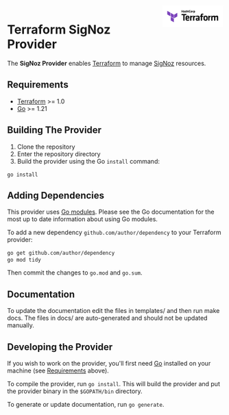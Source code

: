 <!-- markdownlint-disable first-line-h1 no-inline-html -->
<a href="https://terraform.io">
  <picture>
    <source media="(prefers-color-scheme: dark)" srcset=".github/terraform_logo_dark.svg">
    <source media="(prefers-color-scheme: light)" srcset=".github/terraform_logo_light.svg">
    <img src=".github/terraform_logo_light.svg" alt="Terraform logo" title="Terraform" align="right" height="50">
  </picture>
</a>

# Terraform SigNoz Provider

The **SigNoz Provider** enables [Terraform](https://terraform.io) to manage [SigNoz](https://signoz.io) resources.

## Requirements

- [Terraform](https://developer.hashicorp.com/terraform/downloads) >= 1.0
- [Go](https://golang.org/doc/install) >= 1.21

## Building The Provider

1. Clone the repository
2. Enter the repository directory
3. Build the provider using the Go `install` command:

```shell
go install
```

## Adding Dependencies

This provider uses [Go modules](https://github.com/golang/go/wiki/Modules).
Please see the Go documentation for the most up to date information about using Go modules.

To add a new dependency `github.com/author/dependency` to your Terraform provider:

```shell
go get github.com/author/dependency
go mod tidy
```

Then commit the changes to `go.mod` and `go.sum`.

## Documentation

To update the documentation edit the files in templates/ and then run make docs.
The files in docs/ are auto-generated and should not be updated manually.

## Developing the Provider

If you wish to work on the provider, you'll first need [Go](http://www.golang.org)
installed on your machine (see [Requirements](#requirements) above).

To compile the provider, run `go install`. This will build the provider and put the
provider binary in the `$GOPATH/bin` directory.

To generate or update documentation, run `go generate`.
